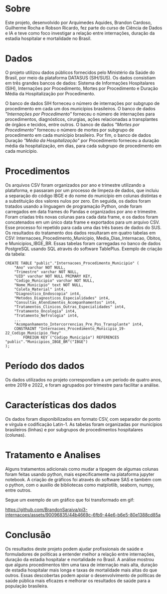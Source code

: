 # Sobre
Este projeto, desenvolvido por Arquimedes Aquides, Brandon Cardoso, Guilherme Rocha e Robson Ricardo, fez parte do curso de Ciência de Dados e IA e teve como foco investigar a relação entre internações, duração da estadia hospitalar e mortalidade no Brasil.

# Dados

O projeto utilizou dados públicos fornecidos pelo Ministério da Saúde do Brasil, por meio da plataforma DATASUS (SIH/SUS). Os dados consistiam em três grandes bancos de dados: Sistema de Informações Hospitalares (SIH), Internações por Procedimento, Mortes por Procedimento e Duração Média da Hospitalização por Procedimento.

O banco de dados SIH forneceu o número de internações por subgrupo de procedimento em cada um dos municípios brasileiros. O banco de dados *"Internações por Procedimento"* forneceu o número de internações para procedimentos, diagnósticos, cirurgias, ações relacionadas a transplantes de órgãos e tecidos, entre outros. O banco de dados *"Mortes por Procedimento"* forneceu o número de mortes por subgrupo de procedimento em cada município brasileiro. Por fim, o banco de dados Duração *"Média da Hospitalização"* por Procedimento forneceu a duração média da hospitalização, em dias, para cada subgrupo de procedimento em cada município.

# Procedimentos

Os arquivos CSV foram organizados por ano e trimestre utilizando a plataforma, e passaram por um processo de limpeza de dados, que incluiu a separação do código IBGE e do nome do município em colunas distintas e a substituição dos valores nulos por zero. Em seguida, os dados foram tratados usando a linguagem de programação Python, onde foram carregados em data frames do Pandas e organizados por ano e trimestre. Foram criadas três novas colunas para cada data frame, e os dados foram concatenados em um único data frame e exportados para um arquivo CSV. Esse processo foi repetido para cada uma das três bases de dados do SUS. Os resultados do tratamento dos dados resultaram em quatro tabelas em CSV: Internacoes_Procedimento_Municipio, Media_Dias_Internacao, Obitos, e Municipios_IBGE_BR. Essas tabelas foram carregadas no banco de dados PostgreSQL usando SQL através do software TablePlus. Exemplo de criação da tabela:
```
CREATE TABLE "public"."Internacoes_Procedimento_Municipio" (
    "Ano" varchar NOT NULL,
    "Trimestre" varchar NOT NULL,
    "UID" varchar NOT NULL PRIMARY KEY,
    "Codigo_Municipio" varchar NOT NULL,
    "Nome_Municipio" text NOT NULL,
    "Coleta_Material" int4,
    "Diagnostico_Endoscopia" int4,
    "Metodos_Diagnosticos_Especialidades" int4,
    "Consultas_Atendimentos_Acompanhamentos" int4,
    "Tratamentos_Clinicos_Outras_Especialidades" int4,
    "Tratamento_Oncologia" int4,
    "Tratamento_Nefrologia" int4,
    ...
    "Acompanhamento_Intercorrencias_Pre_Pos_Transplante" int4,
    CONSTRAINT "Internacoes_Procedimento_Municipio_19-22_Codigo_Municipio_fkey"
        FOREIGN KEY ("Codigo_Municipio") REFERENCES "public"."Municipios_IBGE_BR"("IBGE")
);
```

# Período dos dados

Os dados utilizados no projeto correspondiam a um período de quatro anos, entre 2019 e 2022, e foram agrupados por trimestre para facilitar a análise.

# Características dos dados

Os dados foram disponibilizados em formato CSV, com separador de ponto e vírgula e codificação Latin-1. As tabelas foram organizadas por municípios brasileiros (linhas) e por subgrupos de procedimentos hospitalares (colunas).

# Tratamento e Analises

Alguns tratamentos adicionais como mudar a tipagem de algumas colunas foram feitas usando python, mais especificamente na plataforma jupyter notebook. A criação de gráficos foi através do software SAS e também com o python, com o auxilio de bibliotecas como matplotlib, seaborn, numpy, entre outros.

Segue um exemplo de um gráfico que foi transformado em gif:

https://github.com/BrandonSaraiva/pi3-internacoes/assets/90096835/44b4669c-6fb9-44e6-b6e5-80e1388cd85a

# Conclusão

Os resultados deste projeto podem ajudar profissionais de saúde e formuladores de políticas a entender melhor a relação entre internações, duração da estadia hospitalar e mortalidade no Brasil. A análise mostrou que alguns procedimentos têm uma taxa de internação mais alta, duração de estadia hospitalar mais longa e taxas de mortalidade mais altas do que outros. Essas descobertas podem apoiar o desenvolvimento de políticas de saúde pública mais eficazes e melhorar os resultados de saúde para a população brasileira.
